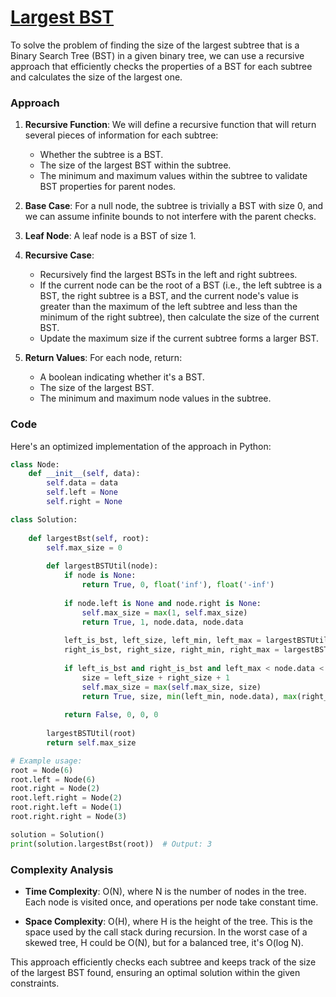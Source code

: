 # [Largest BST](https://www.geeksforgeeks.org/problems/largest-bst/1)

To solve the problem of finding the size of the largest subtree that is a Binary Search Tree (BST) in a given binary tree, we can use a recursive approach that efficiently checks the properties of a BST for each subtree and calculates the size of the largest one.

### Approach

1. **Recursive Function**: We will define a recursive function that will return several pieces of information for each subtree:
   - Whether the subtree is a BST.
   - The size of the largest BST within the subtree.
   - The minimum and maximum values within the subtree to validate BST properties for parent nodes.

2. **Base Case**: For a null node, the subtree is trivially a BST with size 0, and we can assume infinite bounds to not interfere with the parent checks.

3. **Leaf Node**: A leaf node is a BST of size 1.

4. **Recursive Case**:
   - Recursively find the largest BSTs in the left and right subtrees.
   - If the current node can be the root of a BST (i.e., the left subtree is a BST, the right subtree is a BST, and the current node's value is greater than the maximum of the left subtree and less than the minimum of the right subtree), then calculate the size of the current BST.
   - Update the maximum size if the current subtree forms a larger BST.

5. **Return Values**: For each node, return:
   - A boolean indicating whether it's a BST.
   - The size of the largest BST.
   - The minimum and maximum node values in the subtree.

### Code

Here's an optimized implementation of the approach in Python:

```python
class Node:
    def __init__(self, data):
        self.data = data
        self.left = None
        self.right = None

class Solution:
    
    def largestBst(self, root):
        self.max_size = 0
        
        def largestBSTUtil(node):
            if node is None:
                return True, 0, float('inf'), float('-inf')
            
            if node.left is None and node.right is None:
                self.max_size = max(1, self.max_size)
                return True, 1, node.data, node.data
            
            left_is_bst, left_size, left_min, left_max = largestBSTUtil(node.left)
            right_is_bst, right_size, right_min, right_max = largestBSTUtil(node.right)
            
            if left_is_bst and right_is_bst and left_max < node.data < right_min:
                size = left_size + right_size + 1
                self.max_size = max(self.max_size, size)
                return True, size, min(left_min, node.data), max(right_max, node.data)
            
            return False, 0, 0, 0
        
        largestBSTUtil(root)
        return self.max_size

# Example usage:
root = Node(6)
root.left = Node(6)
root.right = Node(2)
root.left.right = Node(2)
root.right.left = Node(1)
root.right.right = Node(3)

solution = Solution()
print(solution.largestBst(root))  # Output: 3
```

### Complexity Analysis

- **Time Complexity**: O(N), where N is the number of nodes in the tree. Each node is visited once, and operations per node take constant time.
  
- **Space Complexity**: O(H), where H is the height of the tree. This is the space used by the call stack during recursion. In the worst case of a skewed tree, H could be O(N), but for a balanced tree, it's O(log N).

This approach efficiently checks each subtree and keeps track of the size of the largest BST found, ensuring an optimal solution within the given constraints.
